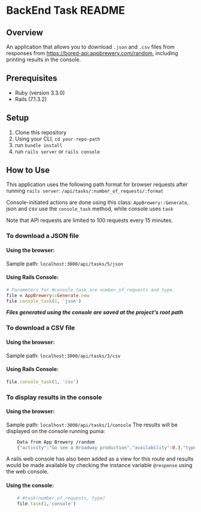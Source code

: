 # BackEnd Task README

## Overview
An application that allows you to download `.json` and `.csv` files from responses from https://bored-api.appbrewery.com/random, including printing results in the console.

## Prerequisites
- Ruby (version 3.3.0)
- Rails (7.1.3.2)

## Setup
1. Clone this repository
2. Using your CLI, `cd your-repo-path`
3. run `bundle install`
4. run `rails server` or `rails console`

## How to Use
This application uses the following path format for browser requests after running `rails server`: `/api/tasks/:number_of_requests/:format`

Console-initiated actions are done using this class: `AppBrewery::Generate`, json and csv use the `console_task` method, while console uses `task`

Note that API requests are limited to 100 requests every 15 minutes.

### To download a JSON file
#### Using the browser: 
Sample path: `localhost:3000/api/tasks/5/json`
#### Using Rails Console:
```ruby
# Parameters for #console_task are number_of_requests and type.
file = AppBrewery::Generate.new
file.console_task(1, 'json')
```
<em><b>Files generated using the console are saved at the project's root path</b></em>

### To download a CSV file
#### Using the browser:
Sample path: `localhost:3000/api/tasks/3/csv`
#### Using Rails Console:
```ruby
file.console_task(1, 'csv')
```
### To display results in the console
#### Using the browser:
Sample path: `localhost:3000/api/tasks/1/console`
The results will be displayed on the console running puma:
```bash
    Data from App Brewery /random
    {"activity":"Go see a Broadway production","availability":0.3,"type":"recreational","participants":4,"price":0.8,"accessibility":"Few to no challenges","duration":"hours","kidFriendly":true,"link":"","key":"4448913"}
```
A rails web console has also been added as a view for this route and results would be made available by checking the instance variable `@response` using the web console.
#### Using the console:
```ruby
    # #task(number_of_requests, type)
    file.task(1,'console')
```